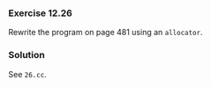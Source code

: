 ### Exercise 12.26

Rewrite the program on page 481 using an `allocator`.

### Solution

See `26.cc`.
